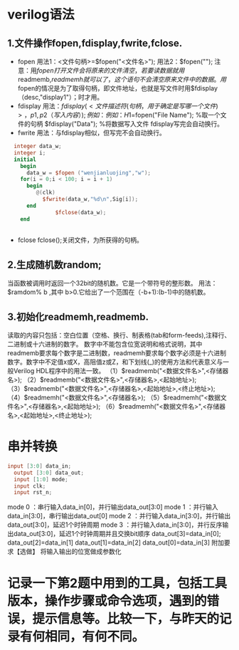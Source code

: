 verilog语法
=====
1.文件操作fopen,fdisplay,fwrite,fclose.
----
* fopen
用法1：<文件句柄>=$fopen("<文件名>");
用法2：$fopen("<File Name>");
  注意：用$fopen打开文件会将原来的文件清空，若要读数据就用$readmemb,$readmemh就可以了，这个语句不会清空原来文件中的数据。
用$fopen的情况是为了取得句柄，即文件地址，也就是写文件时用$fdisplay（desc,"display1"）；时才用。
* fdisplay
  用法：$fdisplay(<文件描述符(句柄，用于确定是写哪一个文件)>，p1,p2（写入内容）);例如：
  例如：
H1=$fopen("File Name");     %取一个文件的句柄
$fdisplay("Data");     %将数据写入文件
  fdisplay写完会自动换行。
* fwrite
  用法：与fdisplay相似，但写完不会自动换行。
```verilog
  integer data_w;
  integer i;
  initial
    begin
      data_w = $fopen ("wenjianluojing","w");
    for(i = 0;i < 100; i = i + 1)
      begin
         @(clk)
           $fwrite(data_w,"%d\n",Sig[i]);
      end
               $fclose(data_w);
    end
    
```
* fclose
  fclose(<FileHandle>);关闭文件，<File Handle>为所获得的句柄。

2.生成随机数random;
-----
当函数被调用时返回一个32bit的随机数。它是一个带符号的整形数。
用法：$ramdom% b ,其中 b>0.它给出了一个范围在（-b+1):(b-1)中的随机数。
      
3.初始化readmemh,readmemb.
----
读取的内容只包括：空白位置（空格、换行、制表格(tab和form-feeds),注释行、二进制或十六进制的数字。
数字中不能包含位宽说明和格式说明，其中readmemb要求每个数字是二进制数，readmemh要求每个数字必须是十六进制数字。数字中不定值x或X，高阻值z或Z，和下划线(_)的使用方法和代表意义与一般Verilog HDL程序中的用法一致。
（1）$readmemb("<数据文件名>",<存储器名>);
（2）$readmemb("<数据文件名>",<存储器名>,<起始地址>);
（3）$readmemb("<数据文件名>",<存储器名>,<起始地址>,<终止地址>);
（4）$readmemh("<数据文件名>",<存储器名>);
（5）$readmemh("<数据文件名>",<存储器名>,<起始地址>);
（6）$readmemh("<数据文件名>",<存储器名>,<起始地址>,<终止地址>);

串并转换
===
```verilog
input [3:0] data_in;
  output [3:0] data_out;
  input [1:0] mode;
  input clk;
  input rst_n;
```
mode 0 ：串行输入data_in[0]，并行输出data_out[3:0]
mode 1 ：并行输入data_in[3:0]，串行输出data_out[0]
mode 2 ：并行输入data_in[3:0]，并行输出data_out[3:0]，延迟1个时钟周期
mode 3 ：并行输入data_in[3:0]，并行反序输出data_out[3:0]，延迟1个时钟周期并且交换bit顺序
data_out[3]=data_in[0]; 
data_out[2]=data_in[1]
data_out[1]=data_in[2]
data_out[0]=data_in[3]
附加要求【选做】
将输入输出的位宽做成参数化

记录一下第2题中用到的工具，包括工具版本，操作步骤或命令选项，遇到的错误，提示信息等。比较一下，与昨天的记录有何相同，有何不同。
=================================
